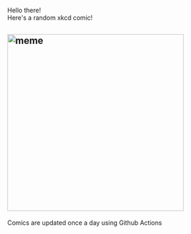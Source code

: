 Hello there! <br>Here's a random xkcd comic!<br>
## <img src="https://imgs.xkcd.com/comics/tensile_vs_shear_strength.png" alt="meme" width="400"/><br>
Comics are updated once a day using Github Actions